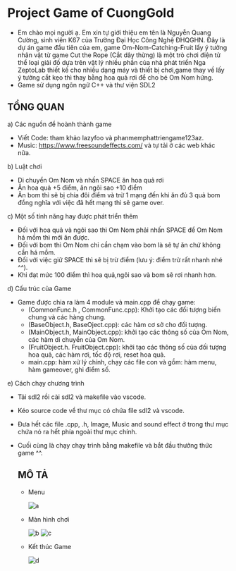 # Project Game of CuongGold
- Em chào mọi người ạ. Em xin tự giới thiệu em tên là Nguyễn Quang Cường, sinh viên K67 của Trường Đại Học Công Nghệ ĐHQGHN. Đây là dự án game đầu tiên của em, game Om-Nom-Catching-Fruit lấy ý tưởng nhân vật từ game Cut the Rope (Cắt dây thừng) là một trò chơi điện tử thể loại giải đố dựa trên vật lý nhiều phần của nhà phát triển Nga ZeptoLab thiết kế cho nhiều dạng máy và thiết bị chơi,game thay về lấy ý tưởng cắt kẹo thì thay bằng hoa quả rơi để cho bé Om Nom hứng. 
- Game sử dụng ngôn ngữ C++ và thư viện SDL2
## TỔNG QUAN
a) Các nguồn để hoành thành game 
- Viết Code: tham khảo lazyfoo và phanmemphattriengame123az.
- Music: https://www.freesoundeffects.com/ và tự tải ở các web khác nữa.

b) Luật chơi
- Di chuyển Om Nom và nhấn SPACE ăn hoa quả rơi
- Ăn hoa quả +5 điểm, ăn ngôi sao +10 điểm
- Ăn bom thì sẽ bị chia đôi điểm và trừ 1 mạng đến khi ăn đủ 3 quả bom đồng nghĩa với việc đã hết mạng thì sẽ game over.

c) Một số tính năng hay được phát triển thêm
- Đối với hoa quả và ngôi sao thì Om Nom phải nhấn SPACE để Om Nom há mồm thì mới ăn được.
- Đối với bom thì Om Nom chỉ cần chạm vào bom là sẽ tự ăn chứ không cần há mồm.
- Đối với việc giữ SPACE thì sẽ bị trừ điểm (lưu ý: điểm trừ rất nhanh nhé ^^).
- Khi đạt mức 100 điểm thì hoa quả,ngôi sao và bom sẽ rơi nhanh hơn.

d) Cấu trúc của Game
- Game được chia ra làm 4 module và main.cpp để chạy game:
  - (CommonFunc.h , CommonFunc.cpp): Khởi tạo các đối tượng biến chung và các hàng chung.
  - (BaseObject.h, BaseOject.cpp): các hàm cơ sở cho đối tượng.
  - (MainObject.h, MainObject.cpp): khởi tạo các thông số của Om Nom, các hàm di chuyển của Om Nom.
  - (FruitObject.h. FruitObject.cpp): khởi tạo các thông số của đối tượng hoa quả, các hàm rơi, tốc độ rơi, reset hoa quả.
  - main.cpp: hàm xử lý chính, chạy các file con và gồm: hàm menu, hàm gameover, ghi điểm số.

e) Cách chạy chương trình
- Tải sdl2 rồi cài sdl2 và makefile vào vscode.
- Kéo source code về thư mục có chứa file sdl2 và vscode.
- Đưa hết các file .cpp, .h, Image, Music and sound effect ở trong thư mục chứa nó ra hết phía ngoài thư mục chính.
- Cuối cùng là chạy chạy trình bằng makefile và bắt đầu thưởng thức game ^^.

  
  ## MÔ TẢ 
  - Menu
  
    ![a](https://user-images.githubusercontent.com/124696095/235312880-665249dc-6b08-4a7b-add4-232b0082c1ac.png)
    
  - Màn hình chơi
    
    
    ![b](https://user-images.githubusercontent.com/124696095/235313169-d7e3777b-b203-4b04-9f61-06fd6ec03b12.png) ![c](https://user-images.githubusercontent.com/124696095/235313177-b6c40ad3-a47a-44fc-b7b0-0da11ad97c54.png)
    
  - Kết thúc Game
    
    
    ![d](https://user-images.githubusercontent.com/124696095/235313232-d784d249-2da2-4ed9-804d-3c96b280a2fc.png)



  
